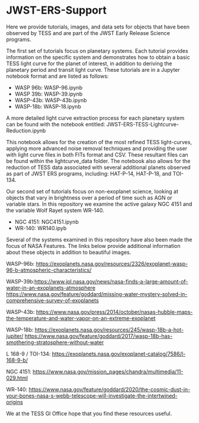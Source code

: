 # JWST-ERS-Support

Here we provide tutorials, images, and data sets for objects that have been observed by TESS and are part of the JWST Early Release Science programs. 

The first set of tutorials focus on planetary systems. Each tutorial provides information on the specific system and demonstrates how to obtain a basic TESS light curve for the planet of interest, in addition to deriving the planetary period and transit light curve. These tutorials are in a Jupyter notebook format and are listed as follows:

- WASP 96b: WASP-96.ipynb 
- WASP 39b: WASP-39.ipynb
- WASP-43b: WASP-43b.ipynb
- WASP-18b: WASP-18.ipynb

A more detailed light curve extraction process for each planetary system can be found with the notebook entitled:
JWST-ERS-TESS-Lightcurve-Reduction.ipynb

This notebook allows for the creation of the most refined TESS light-curves, applying more advanced noise removal techniques and providing the user with light curve files in both FITs format and CSV. These resultant files can be found within the lightcurve_data folder. The notebook also allows for the reduction of TESS data associated with several additional planets observed as part of JWST ERS programs, including: HAT-P-14, HAT-P-18, and TOI-134.

Our second set of tutorials focus on non-exoplanet science, looking at objects that vary in brightness over a period of time such as AGN or variable stars. In this repository we examine the active galaxy NGC 4151 and the variable Wolf Rayet system WR-140.

- NGC 4151: NGC4151.ipynb
- WR-140: WR140.ipyb

Several of the systems examined in this repository have also been made the focus of NASA Features. The links below provide additional information about these objects in addition to beautiful images.

WASP-96b: https://exoplanets.nasa.gov/resources/2326/exoplanet-wasp-96-b-atmospheric-characteristics/

WASP-39b:https://www.jpl.nasa.gov/news/nasa-finds-a-large-amount-of-water-in-an-exoplanets-atmosphere 
https://www.nasa.gov/feature/goddard/missing-water-mystery-solved-in-comprehensive-survey-of-exoplanets

WASP-43b: https://www.nasa.gov/press/2014/october/nasas-hubble-maps-the-temperature-and-water-vapor-on-an-extreme-exoplanet

WASP-18b: https://exoplanets.nasa.gov/resources/245/wasp-18b-a-hot-jupiter/
https://www.nasa.gov/feature/goddard/2017/wasp-18b-has-smothering-stratosphere-without-water

L 168-9 / TOI-134: https://exoplanets.nasa.gov/exoplanet-catalog/7586/l-168-9-b/

NGC 4151: https://www.nasa.gov/mission_pages/chandra/multimedia/11-029.html

WR-140: https://www.nasa.gov/feature/goddard/2020/the-cosmic-dust-in-your-bones-nasa-s-webb-telescope-will-investigate-the-intertwined-origins

We at the TESS GI Office hope that you find these resources useful.




